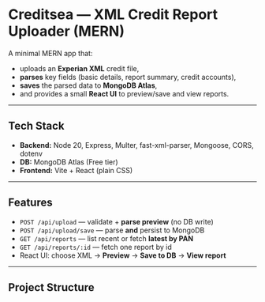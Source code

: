 # Creditsea — XML Credit Report Uploader (MERN)

A minimal MERN app that:
- uploads an **Experian XML** credit file,
- **parses** key fields (basic details, report summary, credit accounts),
- **saves** the parsed data to **MongoDB Atlas**,
- and provides a small **React UI** to preview/save and view reports.

---

## Tech Stack
- **Backend:** Node 20, Express, Multer, fast-xml-parser, Mongoose, CORS, dotenv  
- **DB:** MongoDB Atlas (Free tier)  
- **Frontend:** Vite + React (plain CSS)

---

## Features
- `POST /api/upload` — validate + **parse preview** (no DB write)
- `POST /api/upload/save` — parse **and** persist to MongoDB
- `GET /api/reports` — list recent or fetch **latest by PAN**
- `GET /api/reports/:id` — fetch one report by id
- React UI: choose XML → **Preview** → **Save to DB** → **View report**

---

## Project Structure

